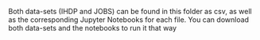 Both data-sets (IHDP and JOBS) can be found in this folder as csv, as well as the corresponding Jupyter Notebooks for each file.
You can download both data-sets and the notebooks to run it that way
